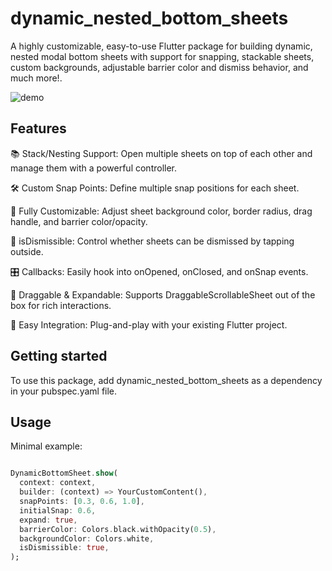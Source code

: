 # dynamic_nested_bottom_sheets

A highly customizable, easy-to-use Flutter package for building dynamic, nested modal bottom sheets with support for snapping, stackable sheets, custom backgrounds, adjustable barrier color and dismiss behavior, and much more!.

![demo](https://github.com/user-attachments/assets/367c1e21-ee58-4604-8040-a79a86643866)

## Features

📚 Stack/Nesting Support: Open multiple sheets on top of each other and manage them with a powerful controller.

🛠️ Custom Snap Points: Define multiple snap positions for each sheet.

🎨 Fully Customizable: Adjust sheet background color, border radius, drag handle, and barrier color/opacity.

🧩 isDismissible: Control whether sheets can be dismissed by tapping outside.

🎛️ Callbacks: Easily hook into onOpened, onClosed, and onSnap events.

💪 Draggable & Expandable: Supports DraggableScrollableSheet out of the box for rich interactions.

🚀 Easy Integration: Plug-and-play with your existing Flutter project.

## Getting started

To use this package, add dynamic_nested_bottom_sheets as a dependency in your pubspec.yaml file.

## Usage

Minimal example:

```dart

DynamicBottomSheet.show(
  context: context,
  builder: (context) => YourCustomContent(),
  snapPoints: [0.3, 0.6, 1.0],
  initialSnap: 0.6,
  expand: true,
  barrierColor: Colors.black.withOpacity(0.5),
  backgroundColor: Colors.white,
  isDismissible: true,
);

```



